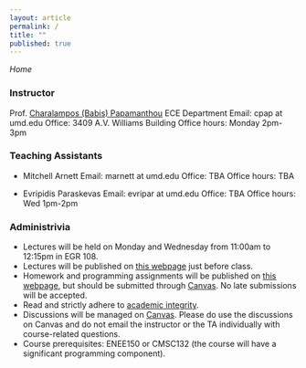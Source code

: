 ```yaml
---
layout: article
permalink: /
title: ""
published: true
---
```


*Home*

### Instructor
Prof. [Charalampos (Babis) Papamanthou](http://www.ece.umd.edu/~cpap) 
ECE Department
Email: cpap at umd.edu
Office: 3409 A.V. Williams Building
Office hours: Monday 2pm-3pm

### Teaching Assistants

* Mitchell Arnett
Email: marnett at umd.edu
Office: TBA
Office hours: TBA




* Evripidis Paraskevas
Email: evripar at umd.edu
Office: TBA
Office hours: Wed 1pm-2pm



### Administrivia

*	Lectures will be held on Monday and Wednesday from 11:00am to 12:15pm in EGR 108.
*	Lectures will be published on [this webpage](http://enee459c.github.io/lectures/) just before class.
*	Homework and programming assignments will be published on [this webpage](http://enee459c.github.io/homeworks/), but should be submitted through [Canvas](https://umd.instructure.com/login). No late submissions will be accepted.
*	Read and strictly adhere to [academic integrity](http://www.faculty.umd.edu/teach/integrity.html). 
*	Discussions will be managed on [Canvas](https://umd.instructure.com/login). Please do use the discussions on Canvas and do not email the instructor or the TA individually with course-related questions.
*	Course prerequisites: ENEE150 or CMSC132 (the course will have a significant programming component).
